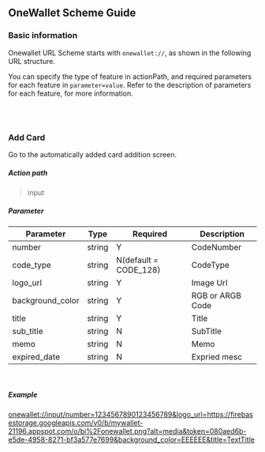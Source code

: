 ## OneWallet Scheme Guide


### Basic information

Onewallet URL Scheme starts with `onewallet://`, as shown in the following URL structure.

You can specify the type of feature in actionPath, and required parameters for each feature in `parameter=value`. Refer to the description of parameters for each feature, for more information.


<br>
<br>


### Add Card
Go to the automatically added card addition screen.

##### Action path
> input  



##### Parameter
| Parameter | Type | Required | Description |
| ------ | ------ | ------ | ------ |
| number | string | Y |  CodeNumber | 
| code_type | string | N(default = CODE_128) |  CodeType | 
| logo_url | string | Y |  Image Url | 
| background_color | string | Y |  RGB or ARGB Code | 
| title | string | Y |  Title | 
| sub_title | string | N |  SubTitle | 
| memo | string | N |  Memo | 
| expired_date | string | N |  Expried mesc | 



<br>
   
##### Example

[onewallet://input/number=1234567890123456789&logo_url=https://firebasestorage.googleapis.com/v0/b/mywallet-21196.appspot.com/o/bi%2Fonewallet.png?alt=media&token=080aed6b-e5de-4958-8271-bf3a577e7699&background_color=EEEEEE&title=TextTitle
](onewallet://input/number=1234567890123456789&logo_url=https://firebasestorage.googleapis.com/v0/b/mywallet-21196.appspot.com/o/bi%2Fonewallet.png?alt=media&token=080aed6b-e5de-4958-8271-bf3a577e7699&background_color=EEEEEE&title=TextTitle)




